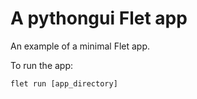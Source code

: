 # A pythongui Flet app

An example of a minimal Flet app.

To run the app:

```
flet run [app_directory]
```